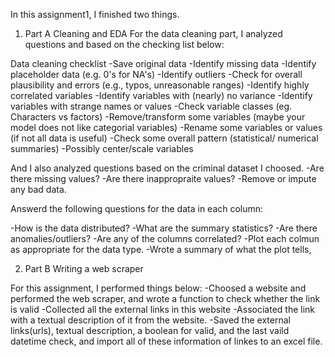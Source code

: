 In this assignment1, I finished two things.

1. Part A Cleaning and EDA 
For the data cleaning part, I analyzed questions and based on the checking list below:

Data cleaning checklist
-Save original data
-Identify missing data
-Identify placeholder data (e.g. 0's for NA's)
-Identify outliers
-Check for overall plausibility and errors (e.g., typos, unreasonable ranges)
-Identify highly correlated variables
-Identify variables with (nearly) no variance
-Identify variables with strange names or values
-Check variable classes (eg. Characters vs factors)
-Remove/transform some variables (maybe your model does not like categorial variables)
-Rename some variables or values (if not all data is useful)
-Check some overall pattern (statistical/ numerical summaries)
-Possibly center/scale variables

And I also analyzed questions based on the criminal dataset I choosed.
-Are there missing values?
-Are there inappropraite values?
-Remove or impute any bad data.

Answerd the following questions for the data in each column:

-How is the data distributed?
-What are the summary statistics?
-Are there anomalies/outliers?
-Are any of the columns correlated?
-Plot each colmun as appropriate for the data type.
-Wrote a summary of what the plot tells,




2. Part B Writing a web scraper 

For this assignment, I performed things below:
-Choosed a website and performed the web scraper, and wrote a function to check whether the link is valid 
-Collected all the external links in this website
-Associated the link with a textual description of it from the website.
-Saved the external links(urls), textual description, a boolean for valid, and the last vaild datetime check, 
 and import all of these information of linkes to an excel file.

